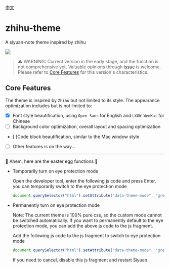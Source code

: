 [中文](https://github.com/terwer/zhihu-theme/blob/main/README_zh_CN.md)

# zhihu-theme

A siyuan-note theme inspired by zhihu

![](https://raw.githubusercontent.com/terwer/zhihu-theme/main/icon.png)

> ⚠️ WARNING: Current version in the early stage, and the function is not comprehensive yet. Valuable opinions through [issue](https://github.com/terwer/zhihu-theme/issues/new) is welcome. Please refer to [Core Features](#core-features) for this version's characteristics.

## Core Features

The theme is inspired by `Zhihu` but not limited to its style. The appearance optimization includes but is not limited
to:

- [X] Font style beautification, using `Open Sans` for English and `LXGW WenKai` for Chinese
- [ ] Background color optimization, overall layout and spacing optimization
- [ ]Code block beautification, similar to the Mac window style
- [ ] Other features is on the way...

<hr/>

👻 Ahem, here are the easter egg functions 👻

- Temporarily turn on eye protection mode

  Open the developer tool, enter the following js code and press Enter, you can temporarily switch to the eye protection mode

  ```js
  document.querySelector("html").setAttribute("data-theme-mode", "green")
  ```

- Permanently turn on eye protection mode

  Note: The current theme is 100% pure css, so the custom mode cannot be switched automatically. If you want to permanently default to the eye protection mode, you can add the above js code to the js fragment.

  Add the following js code to the js fragment to switch to eye protection mode

  ```js
  document.querySelector("html").setAttribute("data-theme-mode", "green")
  ```

  If you need to cancel, disable this js fragment and restart Siyuan.